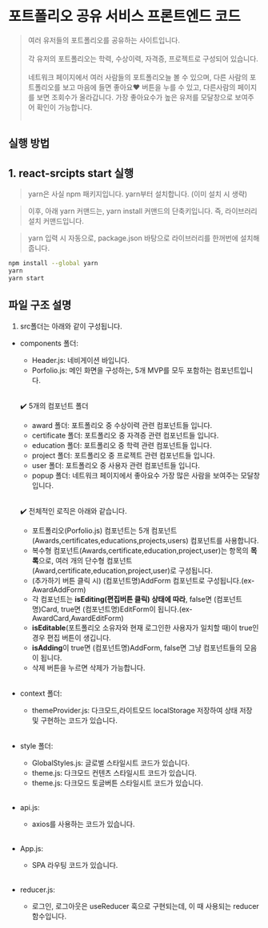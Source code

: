 # 포트폴리오 공유 서비스 프론트엔드 코드

> 여러 유저들의 포트폴리오를 공유하는 사이트입니다.<br><br>
> 각 유저의 포트폴리오는 학력, 수상이력, 자격증, 프로젝트로 구성되어 있습니다.<br><br>
> 네트워크 페이지에서 여러 사람들의 포트폴리오늘 볼 수 있으며, 다른 사람의 포트폴리오를 보고 마음에 들면 좋아요❤️ 버튼을 누를 수 있고,
  다른사람의 페이지를 보면 조회수가 올라갑니다. 가장 좋아요수가 높은 유저를 모달창으로 보여주어 확인이 가능합니다.<br><br>

## 실행 방법

## 1. react-srcipts start 실행

> yarn은 사실 npm 패키지입니다. yarn부터 설치합니다. (이미 설치 시 생략)

> 이후, 아래 yarn 커맨드는, yarn install 커맨드의 단축키입니다. 즉, 라이브러리 설치 커맨드입니다.

> yarn 입력 시 자동으로, package.json 바탕으로 라이브러리를 한꺼번에 설치해 줍니다.

```bash
npm install --global yarn
yarn
yarn start
```

## 파일 구조 설명

1. src폴더는 아래와 같이 구성됩니다.

- components 폴더:

  - Header.js: 네비게이션 바입니다.<br>
  - Porfolio.js: 메인 화면을 구성하는, 5개 MVP를 모두 포함하는 컴포넌트입니다.<br><br>


   ✔️ 5개의 컴포넌트 폴더

  - award 폴더: 포트폴리오 중 수상이력 관련 컴포넌트들 입니다.<br>
  - certificate 폴더: 포트폴리오 중 자격증 관련 컴포넌트들 입니다.<br>
  - education 폴더: 포트폴리오 중 학력 관련 컴포넌트들 입니다.<br>
  - project 폴더: 포트폴리오 중 프로젝트 관련 컴포넌트들 입니다.<br>
  - user 폴더: 포트폴리오 중 사용자 관련 컴포넌트들 입니다.<br>
  - popup 폴더: 네트워크 페이지에서 좋아요수 가장 많은 사람을 보여주는 모달창 입니다.<br><br>

  ✔️ 전체적인 로직은 아래와 같습니다.

  - 포트폴리오(Porfolio.js) 컴포넌트는 5개 컴포넌트 (Awards,certificates,educations,projects,users) 컴포넌트를 사용합니다.<br>
  - 복수형 컴포넌트(Awards,certificate,education,project,user)는 항목의 **목록**으로, 여러 개의 단수형 컴포넌트(Award,certificate,education,project,user)로 구성됩니다.<br>
  - (추가하기 버튼 클릭 시) (컴포넌트명)AddForm 컴포넌트로 구성됩니다.(ex-AwardAddForm)<br>
  - 각 컴포넌트는 **isEditing(편집버튼 클릭) 상태에 따라**, false면 (컴포넌트명)Card, true면 (컴포넌트명)EditForm이 됩니다.(ex-AwardCard,AwardEditForm)<br>
  - **isEditable**(포트폴리오 소유자와 현재 로그인한 사용자가 일치할 때)이 true인 경우 편집 버튼이 생깁니다.<br>
  - **isAdding**이 true면 (컴포넌트명)AddForm, false면 그냥 컴포넌트들의 모음이 됩니다.<br>
  - 삭제 버튼을 누르면 삭제가 가능합니다.<br><br>

- context 폴더:

  - themeProvider.js: 다크모드,라이트모드 localStorage 저장하여 상태 저장 및 구현하는 코드가 있습니다.<br><br>

 - style 폴더:
  
   - GlobalStyles.js: 글로벌 스타일시트 코드가 있습니다.<br>
   - theme.js: 다크모드 컨텐츠 스타일시트 코드가 있습니다.<br>
   - theme.js: 다크모드 토글버튼 스타일시트 코드가 있습니다.<br><br>

- api.js:

  - axios를 사용하는 코드가 있습니다.<br><br>

- App.js:
  - SPA 라우팅 코드가 있습니다.<br><br>
 
- reducer.js:
  - 로그인, 로그아웃은 useReducer 훅으로 구현되는데, 이 때 사용되는 reducer 함수입니다.


